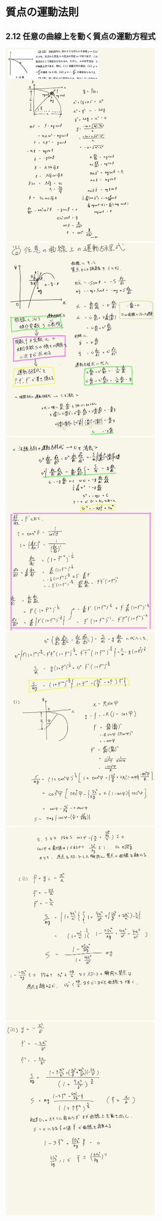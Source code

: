 <script type="text/javascript" async src="https://cdnjs.cloudflare.com/ajax/libs/mathjax/2.7.7/MathJax.js?config=TeX-MML-AM_CHTML">
</script>

<script type="text/x-mathjax-config">
 MathJax.Hub.Config({
 tex2jax: {
 inlineMath: [['$', '$'] ],
 displayMath: [ ['$$','$$'], ["\\[","\\]"] ]
 }
 });
</script>

# 質点の運動法則
## 2.12 任意の曲線上を動く質点の運動方程式

<img width="400" alt="rikigaku-35" src="./images/rikigaku-35.jpg">
<img width="400" alt="rikigaku-36" src="./images/rikigaku-36.jpg">
<img width="400" alt="rikigaku-37" src="./images/rikigaku-37.jpg">
<img width="400" alt="rikigaku-38" src="./images/rikigaku-38.jpg">
<img width="400" alt="rikigaku-39" src="./images/rikigaku-39.jpg">
<img width="400" alt="rikigaku-40" src="./images/rikigaku-40.jpg">